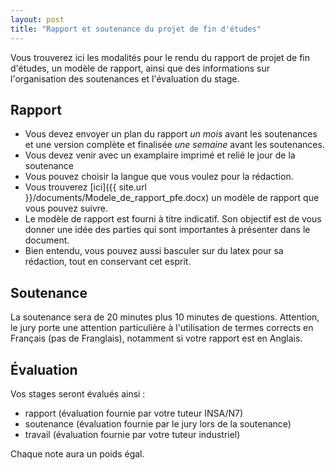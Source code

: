 ```yaml
---
layout: post
title: "Rapport et soutenance du projet de fin d'études"
---
```


Vous trouverez ici les modalités pour le rendu du rapport de projet de fin d'études, un modèle de rapport, ainsi que des informations sur l'organisation des soutenances et l'évaluation du stage.

## Rapport

  * Vous devez envoyer un plan du rapport *un mois* avant les soutenances et une version complète et finalisée *une semaine* avant les soutenances.
  * Vous devez venir avec un examplaire imprimé et relié le jour de la soutenance
  * Vous pouvez choisir la langue que vous voulez pour la rédaction.
  * Vous trouverez [ici]({{ site.url }}/documents/Modele_de_rapport_pfe.docx) un modèle de rapport que vous pouvez suivre.
  * Le modèle de rapport est fourni à titre indicatif. Son objectif est de vous donner une idée des parties qui sont importantes à présenter dans le document. 
  * Bien entendu, vous pouvez aussi basculer sur du latex pour sa rédaction, tout en conservant cet esprit.

## Soutenance

La soutenance sera de 20 minutes plus 10 minutes de questions. Attention, le jury porte une attention particulière à l'utilisation de termes corrects en Français (pas de Franglais), notamment si votre rapport est en Anglais.

## Évaluation

Vos stages seront évalués ainsi : 
  * rapport (évaluation fournie par votre tuteur INSA/N7)
  * soutenance (évaluation fournie par le jury lors de la soutenance)
  * travail (évaluation fournie par votre tuteur industriel)

Chaque note aura un poids égal.


